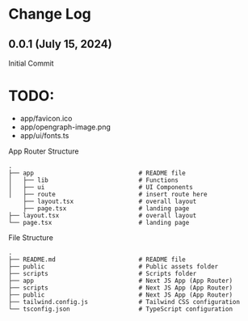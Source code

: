 # Change Log

## 0.0.1 (July 15, 2024)

Initial Commit

# TODO:

- app/favicon.ico
- app/opengraph-image.png
- app/ui/fonts.ts

App Router Structure

```
.
├── app                             # README file
│   ├── lib                         # Functions
│   ├── ui                          # UI Components
│   ├── route                       # insert route here
    ├── layout.tsx                  # overall layout
    ├── page.tsx                    # landing page
├── layout.tsx                      # overall layout
└── page.tsx                        # landing page
```

File Structure

```
.
├── README.md                       # README file
├── public                          # Public assets folder
├── scripts                         # Scripts folder
├── app                             # Next JS App (App Router)
├── scripts                         # Next JS App (App Router)
├── public                          # Next JS App (App Router)
├── tailwind.config.js              # Tailwind CSS configuration
└── tsconfig.json                   # TypeScript configuration
```
